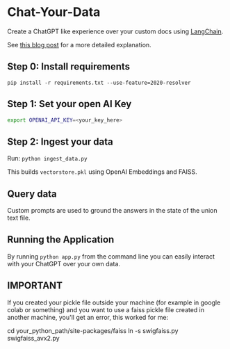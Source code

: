 # Chat-Your-Data

Create a ChatGPT like experience over your custom docs using [LangChain](https://github.com/langchain-ai/langchain).

See [this blog post](blogpost.md) for a more detailed explanation.

## Step 0: Install requirements

`pip install -r requirements.txt --use-feature=2020-resolver`

## Step 1: Set your open AI Key

```sh
export OPENAI_API_KEY=<your_key_here>
```


## Step 2: Ingest your data

Run: `python ingest_data.py`

This builds `vectorstore.pkl` using OpenAI Embeddings and FAISS.

## Query data

Custom prompts are used to ground the answers in the state of the union text file.

## Running the Application

By running `python app.py` from the command line you can easily interact with your ChatGPT over your own data.

## IMPORTANT

If you created your pickle file outside your machine (for example in google colab or something) and you want to use a faiss pickle file created in another machine, you'll get an error, this worked for me:

cd your_python_path/site-packages/faiss
ln -s swigfaiss.py swigfaiss_avx2.py
